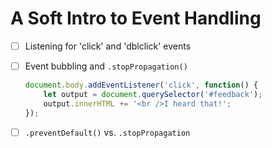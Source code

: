 # A Soft Intro to Event Handling

- [ ] Listening for 'click' and 'dblclick' events
- [ ] Event bubbling and `.stopPropagation()`

    ```js
    document.body.addEventListener('click', function() {
        let output = document.querySelector('#feedback');
        output.innerHTML += '<br />I heard that!';
    });
    ```

- [ ] `.preventDefault()` vs. `.stopPropagation`
